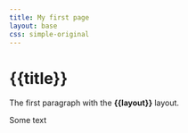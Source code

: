 ```yaml
---
title: My first page
layout: base
css: simple-original
---
```

# {{title}}
The first paragraph with the **{{layout}}** layout.

Some text